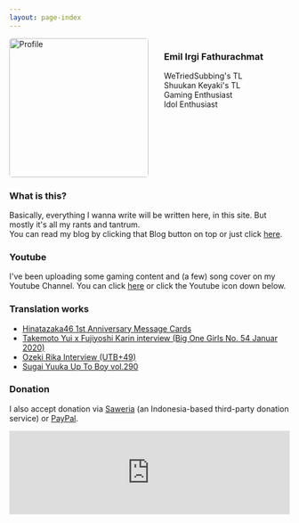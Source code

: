 ```yaml
---
layout: page-index
---
```



<!--<div id="kartu">-->
<img src="{{ site.baseurl }}/images/profile.jpg" alt="Profile" style="height: 250px; float: left; margin-right: 2em; border-radius: 5px"/>

<div style="float: left">

<h3>Emil Irgi Fathurachmat</h3>
<p>WeTriedSubbing's TL<br>
Shuukan Keyaki's TL<br>
Gaming Enthusiast<br>
Idol Enthusiast</p>
</div>
<!--</div>-->

<div style="clear: both"></div>

### What is this?
Basically, everything I wanna write will be written here, in this site. But mostly it's all my rants and tantrum.  
You can read my blog by clicking that Blog button on top or just click <a href="/blog">here</a>.   

### Youtube
I've been uploading some gaming content and (a few) song cover on my Youtube Channel. You can click <a href="https://www.youtube.com/emilirgi18">here</a> or click the Youtube icon down below.

### Translation works
* [Hinatazaka46 1st Anniversary Message Cards]("/MessageCard")   
* [Takemoto Yui x Fujiyoshi Karin interview (Big One Girls No. 54 Januar 2020)]("https://wetriedsubbing.blogspot.com/2019/12/takemoto-yui-x-fujiyoshi-karin.html")  
* [Ozeki Rika Interview (UTB+49)]("https://wetriedsubbing.blogspot.com/2019/12/ozeki-rika-interview-utb49.html")  
* [Sugai Yuuka Up To Boy vol.290]("https://wetriedsubbing.blogspot.com/2020/05/sugai-yuuka-up-to-boy-vol-290.html")   

### Donation
I also accept donation via <a href="https://saweria.co/subject18">Saweria</a> (an Indonesia-based third-party donation service) or <a href="https://paypal.me/emilirgi">PayPal</a>.

<embed src="https://saweria.co/overlays/recent?streamKey=16738082ba6b3c9203600787b6d4d1d9&backgroundColor=%23eee&color=%23333&fontWeight=500&text=dukung+di+https%3A%2F%2Fsaweria.co%2Fsubject18" width="100%">


